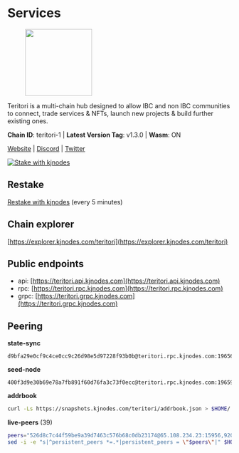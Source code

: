 # Services

<figure><img src="https://raw.githubusercontent.com/kj89/testnet_manuals/main/pingpub/logos/teritori.png" width="150" alt=""><figcaption></figcaption></figure>

Teritori is a multi-chain hub designed to allow IBC and non IBC communities  to connect, trade services & NFTs, launch new projects & build further existing ones.

**Chain ID**: teritori-1 | **Latest Version Tag**: v1.3.0 | **Wasm**: ON

[Website](https://teritori.com) | [Discord](https://discord.gg/teritori) | [Twitter](https://twitter.com/TeritoriNetwork)

[![Stake with kjnodes](https://i.ibb.co/cr44Q8j/button-stake-with-kjnodes.png)](https://restake.app/teritori/torivaloper184ln03hkpt75uhrrr26f66kvcqvf4yn4nc2xjm)

## Restake

[Restake with kjnodes](https://restake.app/teritori/torivaloper184ln03hkpt75uhrrr26f66kvcqvf4yn4nc2xjm) (every 5 minutes)
## Chain explorer
[https://explorer.kjnodes.com/teritori](https://explorer.kjnodes.com/teritori)

## Public endpoints

* api: [https://teritori.api.kjnodes.com](https://teritori.api.kjnodes.com)
* rpc: [https://teritori.rpc.kjnodes.com](https://teritori.rpc.kjnodes.com)
* grpc: [https://teritori.grpc.kjnodes.com](https://teritori.grpc.kjnodes.com)

## Peering

**state-sync**

```text
d9bfa29e0cf9c4ce0cc9c26d98e5d97228f93b0b@teritori.rpc.kjnodes.com:19656
```

**seed-node**

```text
400f3d9e30b69e78a7fb891f60d76fa3c73f0ecc@teritori.rpc.kjnodes.com:19659
```

**addrbook**
```bash
curl -Ls https://snapshots.kjnodes.com/teritori/addrbook.json > $HOME/.teritorid/config/addrbook.json
```

**live-peers** (39)
```bash
peers="526d8c7c44f59be9a39d7463c576b68c0db23174@65.108.234.23:15956,920f32f409bbb18b641cdc9513545e2e016c2c62@142.132.203.60:26656,94b63fddfc78230f51aeb7ac34b9fb86bd042a77@212.23.222.126:30552,ce3baba928ae06cd3ff0af20aec888a82ddffef7@54.37.129.171:26656,ec4126b26336cd61b335345df4ff2a3fbb79338a@65.109.92.240:20026,0e189bbc6db606a14950a0e59641b798a255c3c8@65.109.37.154:3000,0b27217386756577e1eadf00c4169dc8f041e522@51.210.7.219:26656,e726816f42831689eab9378d5d577f1d06d25716@176.9.188.21:26656,c12c1ed98ab1f24266980c1f05ed0ca8812ca7aa@95.217.192.230:16656,5a98d637a16b16bf425a4a785c9d11a7d1e5b8a0@65.21.131.215:26736,78815c81331c114cd508dae3a012f0d3e5e2b966@185.119.118.117:3000,46b7ae20e3cc4264076a91c3601f3894a021a80d@65.108.6.45:36656,6085c32b26fb1baa4b16b426f5d56f2fff81cfc7@135.181.165.246:26656,3594b73f909a9c4b87cfe6a361ef8b2b51124dd5@65.109.69.59:15956,3178ac8fffd269325500c95679d58d5e8ec61746@198.244.213.94:22956,b3e9ad54d743ba8a465172f50b19cb52e77686c2@38.242.148.96:36656,48980875839186e08e12ebf0d9a2803b45206833@65.109.92.241:38026,12101148702a99298a971b310286e64bc7bb6135@65.109.23.182:38026,2b4f46e601fb4ede2a0c98976337e3afdaa50dac@65.108.238.102:15956,e1b058e5cfa2b836ddaa496b10911da62dcf182e@138.201.8.248:26656,5ab6437f73fe71f392d53566e037aa91087530ac@139.144.67.202:26656,106490318e51355bc6d72e7941a0080f8b8256b9@185.16.39.14:26656,d9bfa29e0cf9c4ce0cc9c26d98e5d97228f93b0b@65.109.88.38:19656,8ac41af54dfd91c41de71cde222a55670f2f405d@141.95.65.73:15956,88a407d4749e1ccbb630f98ca44f304744d97864@38.242.141.168:26656,3bd3a20d7c8a26a20927289a7a6bffecf71de53e@51.81.155.97:10856,14fa46dbadd79647ebf3e5bc82326d2debc5fd52@51.159.176.185:26656,e3374c3d25a36f06662fa150043e5e6529d11570@88.198.32.17:31656,6ef7a8bc7a3cc0856594f12570e8f2282a099dcf@65.109.93.152:26796,82ebb17ddac20928fb8107201dad9f5aea7f9132@198.244.200.3:26656,c670830fdf60374f008fa4a4eb851deddcdaef5b@65.109.88.107:46656,35de81a10ed992e427e6eb1d0d9ec3622d0f37fe@193.70.47.90:15956,f813a00f52de54a49aea3211b89a65ae6133eac2@88.99.167.148:26686,4991cc04c48f96dec265464d5cf276e16f6b302c@5.95.112.194:26656,ad347ea1ec920d12ccda2341348bcc89687739ef@88.99.164.158:38026,669470aba9778ccccd07127115dcdc30e141d7ae@65.108.232.248:33656,1f858b8cc8e18ef05de79dd470ad29ba29ddbeb7@65.108.77.106:26889,d956d6180e96c62315a777b1a3ed8f1ebf873e80@38.242.232.202:29656,9755cab2585a2794453a5b396ef13b893393366f@65.108.212.224:46674"
sed -i -e "s|^persistent_peers *=.*|persistent_peers = \"$peers\"|" $HOME/.teritorid/config/config.toml
```
